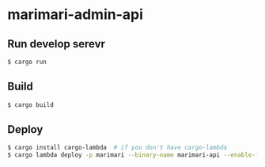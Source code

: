 # marimari-admin-api

## Run develop serevr

```bash
$ cargo run
```

## Build

```bash
$ cargo build
```

## Deploy

```bash
$ cargo install cargo-lambda  # if you don't have cargo-lambda
$ cargo lambda deploy -p marimari --binary-name marimari-api --enable-function-url marimari-api-prod --iam-role arn:aws:iam::553685767236:role/lambda

```

